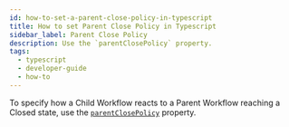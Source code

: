 ```yaml
---
id: how-to-set-a-parent-close-policy-in-typescript
title: How to set Parent Close Policy in Typescript
sidebar_label: Parent Close Policy
description: Use the `parentClosePolicy` property.
tags:
  - typescript
  - developer-guide
  - how-to
---
```


To specify how a Child Workflow reacts to a Parent Workflow reaching a Closed state, use the [`parentClosePolicy`](https://typescript.temporal.io/api/interfaces/workflow.ChildWorkflowOptions#parentclosepolicy) property.

<!--SNIPSTART typescript-child-workflow -->
<!--SNIPEND-->
